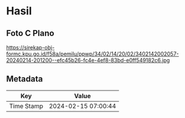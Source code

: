 # Hasil

## Foto C Plano

https://sirekap-obj-formc.kpu.go.id/f58a/pemilu/ppwp/34/02/14/20/02/3402142002057-20240214-201200--efc45b26-fc4e-4ef8-83bd-e0ff549182c6.jpg


## Metadata

| Key        | Value               |
| ---------- | ------------------- |
| Time Stamp | 2024-02-15 07:00:44 |



